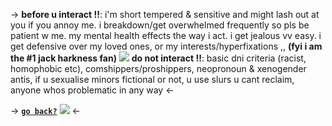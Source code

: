-> **before u interact !!**: i'm short tempered & sensitive and might lash out at you if you annoy me. i breakdown/get overwhelmed frequently so pls be patient w me. my mental health effects the way i act. i get jealous vv easy. i get defensive over my loved ones, or my interests/hyperfixations ,, **(fyi i am the #1 jack harkness fan)**
![](https://media.discordapp.net/attachments/999986008307269732/1200920525459947561/IMG_0525.png?ex=65c7ef65&is=65b57a65&hm=1360fa89da57ea32cbc0189678dd2cb8676fe14065c09d68fdce7842d7f705eb&)
**do not interact !!**: basic dni criteria (racist, homophobic etc), comshippers/proshippers, neopronoun & xenogender antis, if u sexualise minors fictional or not, u use slurs u cant reclaim, anyone whos problematic in any way <-

-> [**`go back?`**](https://rentry.co/sillystan) ![](https://media.discordapp.net/attachments/999986008307269732/1200913147108790372/IMG_0514.gif?ex=65c7e886&is=65b57386&hm=f89d9eaa908b806370d551993d5aa16b69bc2639447470f523396782a38f94a1&) <-